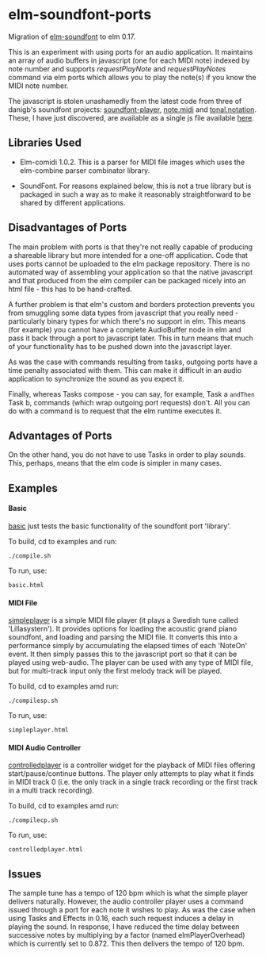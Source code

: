 elm-soundfont-ports
===================

Migration of [elm-soundfont](https://github.com/newlandsvalley/elm-soundfont) to elm 0.17.

This is an experiment with using ports for an audio application. It maintains an array of audio buffers in javascript (one for each MIDI note) indexed by note number and supports  _requestPlayNote_ and _requestPlayNotes_ command via elm ports which allows you to play the note(s) if you know the MIDI note number.

The javascript is stolen unashamedly from the latest code from three of danigb's soundfont projects: [soundfont-player](https://github.com/danigb/soundfont-player), [note.midi](https://github.com/danigb/note.midi) and [tonal.notation](https://github.com/danigb/tonal.notation). These, I have just discovered, are available as a single js file available [here](https://github.com/danigb/soundfont-player/tree/master/dist).

Libraries Used
--------------

*   Elm-comidi 1.0.2.  This is a parser for MIDI file images which uses the elm-combine parser combinator library. 

*   SoundFont. For reasons explained below, this is not a true library but is packaged in such a way as to make it reasonably straightforward to be shared by different applications.  

Disadvantages of Ports
----------------------

The main problem with ports is that they're not really capable of producing a shareable library but more intended for a one-off application.  Code that uses ports cannot be uploaded to the elm package repository.  There is no automated way of assembling your application so that the native javascript and that produced from the elm compiler can be packaged nicely into an html file - this has to be hand-crafted.

A further problem is that elm's custom and borders protection prevents you from smuggling some data types from javascript that you really need - particularly binary types for which there's no support in elm.  This means (for example) you cannot have a complete AudioBuffer node in elm and pass it back through a port to javascript later.  This in turn means that much of your functionality has to be pushed down into the javascript layer.

As was the case with commands resulting from tasks, outgoing ports have a time penalty associated with them.  This can make it difficult in an audio application to synchronize the sound as you expect it.

Finally, whereas Tasks compose - you can say, for example, Task a `andThen` Task b, commands (which wrap outgoing port requests) don't.  All you can do with a command is to request that the elm runtime executes it.

Advantages of Ports
-------------------

On the other hand, you do not have to use Tasks in order to play sounds. This, perhaps,  means that the elm code is simpler in many cases. 

Examples
--------

#### Basic

[basic](https://github.com/newlandsvalley/elm-soundfont-ports/tree/master/examples/src/basic) just tests the basic functionality of the soundfont port 'library'.

To build, cd to examples and run:

    ./compile.sh

To run, use:

    basic.html

#### MIDI File

[simpleplayer](https://github.com/newlandsvalley/elm-soundfont-ports/tree/master/examples/src/simpleplayer) is a simple MIDI file player (it plays a Swedish tune called 'Lillasystern').  It provides options for loading the acoustic grand piano soundfont, and loading and parsing the MIDI file. It converts this into a performance simply by accumulating the elapsed times of each 'NoteOn' event. It then simply passes this to the javascript port so that it can be played using web-audio. The player can be used with any type of MIDI file, but for multi-track input only the first melody track will be played. 

To build, cd to examples amd run:

    ./compilesp.sh

To run, use:

    simpleplayer.html

#### MIDI Audio Controller

[controlledplayer](https://github.com/newlandsvalley/elm-soundfont-ports/tree/master/examples/src/controlledplayer) is a controller widget for the playback of MIDI files offering start/pause/continue buttons. The player only attempts to play what it finds in MIDI track 0 (i.e. the only track in a single track recording or the first track in a multi track recording).

To build, cd to examples amd run:

    ./compilecp.sh

To run, use:

    controlledplayer.html

Issues
------

The sample tune has a tempo of 120 bpm which is what the simple player delivers naturally. However, the audio controller player uses a command issued through a port for each note it wishes to play.  As was the case when using Tasks and Effects in 0.16, each such request induces a delay in playing the sound. In response, I have reduced the time delay between successive notes by multiplying by a factor (named elmPlayerOverhead) which is currently set to 0.872.  This then delivers the tempo of 120 bpm.

